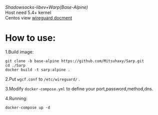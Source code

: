 *Shadowsocks-libev+Warp(Base-Alpine)*  
Host need 5.4+ kernel  
Centos view [wireguard docment](https://www.wireguard.com/install/#centos-7-module-plus-module-kmod-module-dkms-tools)
  
# How to use:
1.Build image:
```
git clone -b base-alpine https://github.com/Mitsuhaxy/Sarp.git
cd ./Sarp
docker build -t sarp:alpine .
```
  
2.Put ```wgcf.conf``` to ```/etc/wireguard/``` .
  
3.Modify ```docker-compose.yml``` to define your port,password,method,dns.
  
4.Running:
```
docker-compose up -d
```



